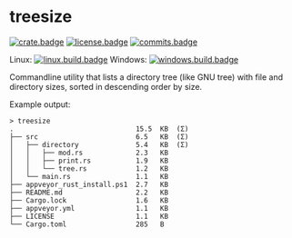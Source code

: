 # treesize

[![crate.badge]][crate.link]
[![license.badge]][license.link]
[![commits.badge]][commits.link]

Linux: [![linux.build.badge]][linux.build.link]
Windows: [![windows.build.badge]][windows.build.link]

Commandline utility that lists a directory tree (like GNU tree) with file and directory sizes, sorted in descending order by size.

Example output:
```
> treesize
.                              15.5  KB  (Σ)
├── src                        6.5   KB  (Σ)
│   ├── directory              5.4   KB  (Σ)
│   │   ├── mod.rs             2.3   KB
│   │   ├── print.rs           1.9   KB
│   │   └── tree.rs            1.2   KB
│   └── main.rs                1.1   KB
├── appveyor_rust_install.ps1  2.7   KB
├── README.md                  2.2   KB
├── Cargo.lock                 1.6   KB
├── appveyor.yml               1.1   KB
├── LICENSE                    1.1   KB
└── Cargo.toml                 285   B
```



[crate.badge]: https://img.shields.io/crates/v/treesize.svg?maxAge=2592000?style=plastic
[crate.link]: https://crates.io/crates/treesize

[license.badge]: https://img.shields.io/crates/l/treesize.svg?maxAge=2592000?style=plastic
[license.link]: https://github.com/melak47/treesize-rs/blob/master/LICENSE

[commits.badge]: https://img.shields.io/github/commits-since/melak47/treesize-rs/v0.2.1.svg?maxAge=2592000?style=plastic
[commits.link]: https://github.com/melak47/treesize-rs

[linux.build.badge]: https://img.shields.io/travis/melak47/treesize-rs/master.svg?maxAge=2592000?style=plastic
[linux.build.link]: https://travis-ci.org/melak47/treesize-rs

[windows.build.badge]: https://ci.appveyor.com/api/projects/status/3as532ws1ib9re2x/branch/master?svg=true
[windows.build.link]: https://ci.appveyor.com/project/melak47/treesize-rs/branch/master
